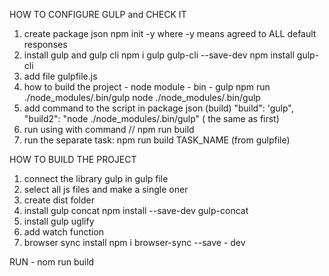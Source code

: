 HOW TO CONFIGURE GULP and CHECK IT

1) create package json
npm init -y where -y means agreed to ALL default responses
2) install gulp and gulp cli
npm i gulp gulp-cli --save-dev
npm install gulp-cli
3) add file gulpfile.js
4) how to build the project - node module - bin - gulp
npm run ./node_modules/.bin/gulp
node ./node_modules/.bin/gulp
5) add command to the script in package json (build)
"build": 'gulp",
"build2": "node ./node_modules/.bin/gulp" ( the same as first)
6) run using with command // npm run build
7) run the separate task: npm run build TASK_NAME (from gulpfile)

HOW TO BUILD THE PROJECT

1) connect the library gulp in gulp file
2) select all js files and make a single oner
3) create dist folder
4) install gulp concat npm install --save-dev gulp-concat
5) install gulp uglify 
6) add watch function
7) browser sync install npm i browser-sync --save - dev

RUN - nom run build